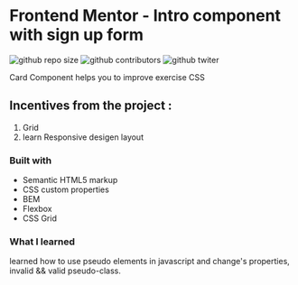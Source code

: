 # Frontend Mentor - Intro component with sign up form

![github repo size](https://img.shields.io/github/repo-size/AliBearr/intro-component-sign-up-form)
![github contributors](https://img.shields.io/github/contributors/AliBearr/intro-component-sign-up-form)
![github twiter](https://img.shields.io/twitter/follow/Alibearrr?style=social)

Card Component helps you to improve exercise CSS

<!-- ![podcast preview](./design/desktop-preview.jpg) -->

## Incentives from the project :

1. Grid
2. learn Responsive desigen layout

### Built with

- Semantic HTML5 markup
- CSS custom properties
- BEM
- Flexbox
- CSS Grid

### What I learned

learned how to use pseudo elements in javascript and change's properties,
invalid && valid pseudo-class.
